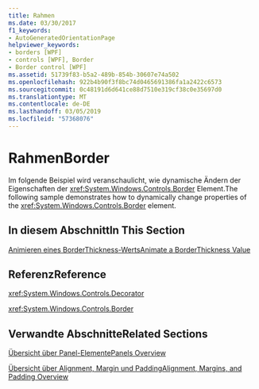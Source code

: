 ```yaml
---
title: Rahmen
ms.date: 03/30/2017
f1_keywords:
- AutoGeneratedOrientationPage
helpviewer_keywords:
- borders [WPF]
- controls [WPF], Border
- Border control [WPF]
ms.assetid: 51739f83-b5a2-489b-854b-30607e74a502
ms.openlocfilehash: 922b4b90f3f8bc74d0465691386fa1a2422c6573
ms.sourcegitcommit: 0c48191d6d641ce88d7510e319cf38c0e35697d0
ms.translationtype: MT
ms.contentlocale: de-DE
ms.lasthandoff: 03/05/2019
ms.locfileid: "57368076"
---
```

# <a name="border"></a><span data-ttu-id="f0878-102">Rahmen</span><span class="sxs-lookup"><span data-stu-id="f0878-102">Border</span></span>
<span data-ttu-id="f0878-103">Im folgende Beispiel wird veranschaulicht, wie dynamische Ändern der Eigenschaften der <xref:System.Windows.Controls.Border> Element.</span><span class="sxs-lookup"><span data-stu-id="f0878-103">The following sample demonstrates how to dynamically change properties of the <xref:System.Windows.Controls.Border> element.</span></span>  
  
## <a name="in-this-section"></a><span data-ttu-id="f0878-104">In diesem Abschnitt</span><span class="sxs-lookup"><span data-stu-id="f0878-104">In This Section</span></span>  
 [<span data-ttu-id="f0878-105">Animieren eines BorderThickness-Werts</span><span class="sxs-lookup"><span data-stu-id="f0878-105">Animate a BorderThickness Value</span></span>](how-to-animate-a-borderthickness-value.md)  
  
## <a name="reference"></a><span data-ttu-id="f0878-106">Referenz</span><span class="sxs-lookup"><span data-stu-id="f0878-106">Reference</span></span>  
 <xref:System.Windows.Controls.Decorator>  
  
 <xref:System.Windows.Controls.Border>  
  
## <a name="related-sections"></a><span data-ttu-id="f0878-107">Verwandte Abschnitte</span><span class="sxs-lookup"><span data-stu-id="f0878-107">Related Sections</span></span>  
 [<span data-ttu-id="f0878-108">Übersicht über Panel-Elemente</span><span class="sxs-lookup"><span data-stu-id="f0878-108">Panels Overview</span></span>](panels-overview.md)  
  
 [<span data-ttu-id="f0878-109">Übersicht über Alignment, Margin und Padding</span><span class="sxs-lookup"><span data-stu-id="f0878-109">Alignment, Margins, and Padding Overview</span></span>](../advanced/alignment-margins-and-padding-overview.md)
